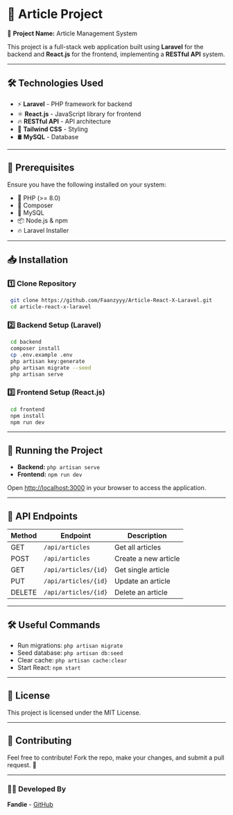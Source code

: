 # 📜 Article Project

🚀 **Project Name:** Article Management System

This project is a full-stack web application built using **Laravel** for the backend and **React.js** for the frontend, implementing a **RESTful API** system.

---

## 🛠️ Technologies Used

- ⚡ **Laravel** - PHP framework for backend
- ⚛️ **React.js** - JavaScript library for frontend
- 🔥 **RESTful API** - API architecture
- 🎨 **Tailwind CSS** - Styling
- 🛢️ **MySQL** - Database

---

## 📌 Prerequisites

Ensure you have the following installed on your system:

- 🐘 PHP (>= 8.0)
- 🎼 Composer
- 🐬 MySQL
- 📦 Node.js & npm
- 🔥 Laravel Installer

---

## 📥 Installation

### 1️⃣ Clone Repository
```sh
 git clone https://github.com/Faanzyyy/Article-React-X-Laravel.git
 cd article-react-x-laravel
```

### 2️⃣ Backend Setup (Laravel)
```sh
 cd backend
 composer install
 cp .env.example .env
 php artisan key:generate
 php artisan migrate --seed
 php artisan serve
```

### 3️⃣ Frontend Setup (React.js)
```sh
 cd frontend
 npm install
 npm run dev
```

---

## 🚀 Running the Project

- **Backend:** `php artisan serve`
- **Frontend:** `npm run dev`

Open [http://localhost:3000](http://localhost:3000) in your browser to access the application.

---

## 🔄 API Endpoints

| Method | Endpoint | Description |
|--------|---------|-------------|
| GET | `/api/articles` | Get all articles |
| POST | `/api/articles` | Create a new article |
| GET | `/api/articles/{id}` | Get single article |
| PUT | `/api/articles/{id}` | Update an article |
| DELETE | `/api/articles/{id}` | Delete an article |

---

## 🛠️ Useful Commands

- Run migrations: `php artisan migrate`
- Seed database: `php artisan db:seed`
- Clear cache: `php artisan cache:clear`
- Start React: `npm start`

---

## 📄 License
This project is licensed under the MIT License.

---

## 🤝 Contributing
Feel free to contribute! Fork the repo, make your changes, and submit a pull request. 🚀

---

### 👨‍💻 Developed By
**Fandie** - [GitHub](https://github.com/Faanzyyy/)


